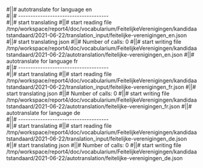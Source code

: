 #||# autotranslate for language en  
#||# -------------------------------------  
#||# start translating
#||# start reading file /tmp/workspace/report4/doc/vocabularium/FeitelijkeVerenigingen/kandidaatstandaard/2021-06-22/translation_input/feitelijke-verenigingen_en.json
#||# start translating json
#||# Number of calls: 0
#||# start writing file /tmp/workspace/report4/doc/vocabularium/FeitelijkeVerenigingen/kandidaatstandaard/2021-06-22/autotranslation/feitelijke-verenigingen_en.json
#||# autotranslate for language fr  
#||# -------------------------------------  
#||# start translating
#||# start reading file /tmp/workspace/report4/doc/vocabularium/FeitelijkeVerenigingen/kandidaatstandaard/2021-06-22/translation_input/feitelijke-verenigingen_fr.json
#||# start translating json
#||# Number of calls: 0
#||# start writing file /tmp/workspace/report4/doc/vocabularium/FeitelijkeVerenigingen/kandidaatstandaard/2021-06-22/autotranslation/feitelijke-verenigingen_fr.json
#||# autotranslate for language de  
#||# -------------------------------------  
#||# start translating
#||# start reading file /tmp/workspace/report4/doc/vocabularium/FeitelijkeVerenigingen/kandidaatstandaard/2021-06-22/translation_input/feitelijke-verenigingen_de.json
#||# start translating json
#||# Number of calls: 0
#||# start writing file /tmp/workspace/report4/doc/vocabularium/FeitelijkeVerenigingen/kandidaatstandaard/2021-06-22/autotranslation/feitelijke-verenigingen_de.json
